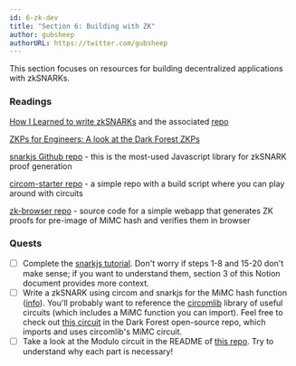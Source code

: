 ```yaml
---
id: 6-zk-dev
title: "Section 6: Building with ZK"
author: gubsheep
authorURL: https://twitter.com/gubsheep
---
```


This section focuses on resources for building decentralized applications with zkSNARKs.

### Readings

[How I Learned to write zkSNARKs](https://weijiek.medium.com/how-i-learned-zk-snarks-from-scratch-177a01c5514e) and the associated [repo](https://github.com/weijiekoh/zkmm)

[ZKPs for Engineers: A look at the Dark Forest ZKPs](https://blog.zkga.me/df-init-circuit)

[snarkjs Github repo](https://github.com/iden3/snarkjs) - this is the most-used Javascript library for zkSNARK proof generation

[circom-starter repo](https://github.com/briangu33/circom-starter) - a simple repo with a build script where you can play around with circuits

[zk-browser repo](https://github.com/nulven/zk-browser) - source code for a simple webapp that generates ZK proofs for pre-image of MiMC hash and verifies them in browser

### Quests

- [ ]  Complete the [snarkjs tutorial](https://github.com/iden3/snarkjs). Don't worry if steps 1-8 and 15-20 don't make sense; if you want to understand them, section 3 of this Notion document provides more context.
- [ ]  Write a zkSNARK using circom and snarkjs for the MiMC hash function ([info](https://byt3bit.github.io/primesym/mimc/)). You'll probably want to reference the [circomlib](https://github.com/iden3/circomlib/tree/master/src) library of useful circuits (which includes a MiMC function you can import). Feel free to check out [this circuit](https://github.com/darkforest-eth/darkforest-v0.3/blob/master/circuits/init/circuit.circom) in the Dark Forest open-source repo, which imports and uses circomlib's MiMC circuit.
- [ ]  Take a look at the Modulo circuit in the README of [this repo](https://github.com/agajews/circom-dsl). Try to understand why each part is necessary!

